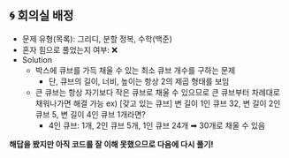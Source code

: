 ## 🌀 회의실 배정

- 문제 유형(목록): 그리디, 분할 정복, 수학(백준)
- 혼자 힘으로 풀었는지 여부: ❌
- Solution
  - 박스에 큐브를 가득 채울 수 있는 최소 큐브 개수를 구하는 문제
    - 단, 큐브의 길이, 너비, 높이는 항상 2의 제곱 형태를 보임
  - 큰 큐브는 항상 자기보다 작은 큐브로 채울 수 있으므로 큰 큐브부터 차례대로 채워나가면 해결 가능
    ex) [갖고 있는 큐브] 변 길이 1인 큐브 32, 변 길이 2인 큐브 5, 변 길이 4인 큐브 1개라면?
    - 4인 큐브: 1개, 2인 큐브 5개, 1인 큐브 24개 ➡︎ 30개로 채울 수 있음

**해답을 봤지만 아직 코드를 잘 이해 못했으므로 다음에 다시 풀기!**